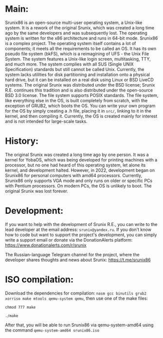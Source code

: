 # Main: #
Srunix86 is an open-source multi-user operating system, a Unix-like system. It is a rework of the original Srunix, which was created a long time ago by the same developers and was subsequently lost.
The operating system is written for the x86 architecture and runs in 64-bit mode.
Srunix86 is a complex project. The operating system itself contains a lot of components; it meets all the requirements to be called an OS. It has its own pseudo file system (bkFS), which is a reimagining of UFS - the Unix File System. The system features a Unix-like login screen, multitasking, TTY, and much more. The system complies with all SUS (Single UNIX Specification) standards but still cannot be called Unix.
Currently, the system lacks utilities for disk partitioning and installation onto a physical hard drive, but it can be installed on a real disk using Linux or BSD LiveCD systems. The original Srunix was distributed under the BSD license; Srunix R.E. continues this tradition and is also distributed under the open-source BSD 3.0 license. The file system supports POSIX standards. The file system, like everything else in the OS, is built completely from scratch, with the exception of GRUB2, which boots the OS. You can write your own program for the OS by simply creating a .h file, placing it in `src/`, linking to it in the kernel, and then compiling it. Currently, the OS is created mainly for interest and is not intended for large-scale tasks.

# History: #
The original Srunix was created a long time ago by one person. It was a kernel for YobaOS, which was being developed for printing machines with a processor, but no one had heard of this operating system, let alone its kernel, and development halted. However, in 2022, development began on Srunix86 for personal computers with amd64 processors. Currently, Srunix86 only supports VGA mode and only runs on older or specific PCs with Pentium processors. On modern PCs, the OS is unlikely to boot. The original Srunix was lost forever.

# Development: #
If you want to help with the development of Srunix R.E., you can write to the lead developer at the email address: `srunix@yandex.ru`. If you don't know how to code but want to support the project's development, you can simply write a support email or donate via the DonationAlerts platform:
https://www.donationalerts.com/r/srunix

The Russian-language Telegram channel for the project, where the developer shares thoughts and news about Srunix:
https://t.me/srunix86

# ISO compilation: #
Download the dependencies for compilation: `nasm gcc binutils grub2 xorriso make mtools qemu-system qemu`, then use one of the make files:

`chmod 777 make`

`./make`

After that, you will be able to run Srunix86 via qemu-system-amd64 using the command `qemu-system-amd64 srunix86.iso`
